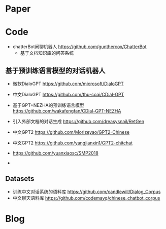 # Paper



# Code
- chatterBot闲聊机器人   https://github.com/gunthercox/ChatterBot
  - 基于文档知识库的问答系统



## 基于预训练语言模型的对话机器人
- 微软DialoGPT https://github.com/microsoft/DialoGPT
- 中文DialoGPT https://github.com/thu-coai/CDial-GPT
- 基于GPT+NEZHA的预训练语言模型 https://github.com/wakafengfan/CDial-GPT-NEZHA
- 引入外部文档的对话生成 https://github.com/dreasysnail/RetGen
- 中文GPT2 https://github.com/Morizeyao/GPT2-Chinese
- 中文GPT2 https://github.com/yangjianxin1/GPT2-chitchat
- https://github.com/yuanxiaosc/SMP2018

- 

## Datasets
- 训练中文对话系统的语料库 https://github.com/candlewill/Dialog_Corpus
- 中文聊天语料库 https://github.com/codemayq/chinese_chatbot_corpus

# Blog
